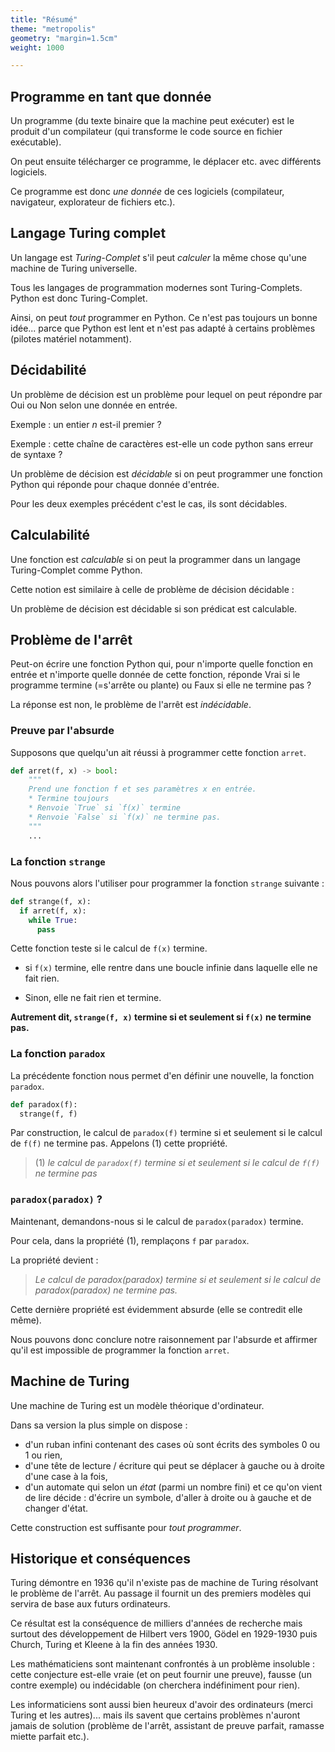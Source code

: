 ```yaml
---
title: "Résumé"
theme: "metropolis"
geometry: "margin=1.5cm"
weight: 1000

---
```


## Programme en tant que donnée 

Un programme (du texte binaire que la machine peut exécuter) est le produit d'un compilateur (qui transforme le code source en fichier exécutable).

On peut ensuite télécharger ce programme, le déplacer etc. avec différents logiciels.

Ce programme est donc _une donnée_ de ces logiciels (compilateur, navigateur, explorateur de fichiers etc.). 

## Langage Turing complet

Un langage est _Turing-Complet_ s'il peut _calculer_ la même chose qu'une machine de Turing universelle.

Tous les langages de programmation modernes sont Turing-Complets. Python est donc Turing-Complet.

Ainsi, on peut _tout_ programmer en Python. Ce n'est pas toujours un bonne idée... parce que Python est lent et n'est pas adapté à certains problèmes (pilotes matériel notamment).

## Décidabilité

Un problème de décision est un problème pour lequel on peut répondre par Oui ou Non selon une donnée en entrée.

Exemple : un entier $n$ est-il premier ?

Exemple : cette chaîne de caractères est-elle un code python sans erreur de syntaxe ?

Un problème de décision est _décidable_ si on peut programmer une fonction Python qui réponde pour chaque donnée d'entrée.

Pour les deux exemples précédent c'est le cas, ils sont décidables.

## Calculabilité

Une fonction est _calculable_ si on peut la programmer dans un langage Turing-Complet comme Python.

Cette notion est similaire à celle de problème de décision décidable :

Un problème de décision est décidable si son prédicat est calculable.

## Problème de l'arrêt

Peut-on écrire une fonction Python qui, pour n'importe quelle fonction en entrée et n'importe quelle donnée de cette fonction, réponde Vrai si le programme termine (=s'arrête ou plante) ou Faux si elle ne termine pas ?

La réponse est non, le problème de l'arrêt est _indécidable_.


### Preuve par l'absurde

Supposons que quelqu'un ait réussi à programmer cette fonction `arret`.

```python
def arret(f, x) -> bool:
    """
    Prend une fonction f et ses paramètres x en entrée.
    * Termine toujours
    * Renvoie `True` si `f(x)` termine
    * Renvoie `False` si `f(x)` ne termine pas.
    """
    ...
```

### La fonction `strange`

Nous pouvons alors l'utiliser pour programmer la fonction `strange` suivante :

```python
def strange(f, x):
  if arret(f, x):
    while True:
      pass
```

Cette fonction teste si le calcul de `f(x)` termine.

- si `f(x)` termine, elle rentre dans une boucle infinie dans laquelle elle ne fait rien.

- Sinon, elle ne fait rien et termine.

**Autrement dit, `strange(f, x)` termine si et seulement si `f(x)` ne termine pas.**

### La fonction `paradox`

La précédente fonction nous permet d'en définir une nouvelle, la fonction `paradox`.

```python
def paradox(f):
  strange(f, f)
```

Par construction, le calcul de `paradox(f)` termine si et seulement si le calcul de `f(f)` ne termine pas. Appelons (1) cette propriété.

> (1) _le calcul de `paradox(f)` termine si et seulement si le calcul de `f(f)` ne termine pas_

### `paradox(paradox)` ?

Maintenant, demandons-nous si le calcul de `paradox(paradox)` termine.

Pour cela, dans la propriété (1), remplaçons `f` par `paradox`.

La propriété devient :

> _Le calcul de paradox(paradox) termine si et seulement si le calcul de paradox(paradox) ne termine pas._

Cette dernière propriété est évidemment absurde (elle se contredit elle même).

Nous pouvons donc conclure notre raisonnement par l'absurde et affirmer qu'il est impossible de programmer la fonction `arret`.

## Machine de Turing

Une machine de Turing est un modèle théorique d'ordinateur.

Dans sa version la plus simple on dispose :

- d'un ruban infini contenant des cases où sont écrits des symboles 0 ou 1 ou rien,
- d'une tête de lecture / écriture qui peut se déplacer à gauche ou à droite d'une case à la fois,
- d'un automate qui selon un _état_ (parmi un nombre fini) et ce qu'on vient de lire décide : d'écrire un symbole, d'aller à droite ou à gauche et de changer d'état.

Cette construction est suffisante pour _tout programmer_.


## Historique et conséquences 

Turing démontre en 1936 qu'il n'existe pas de machine de Turing résolvant le problème de l'arrêt. Au passage il fournit un des premiers modèles qui servira de base aux futurs ordinateurs.

Ce résultat est la conséquence de milliers d'années de recherche mais surtout des développement de Hilbert vers 1900, Gödel en 1929-1930 puis Church, Turing et Kleene à la fin des années 1930.

Les mathématiciens sont maintenant confrontés à un problème insoluble : cette conjecture est-elle vraie (et on peut fournir une preuve), fausse (un contre exemple) ou indécidable (on cherchera indéfiniment pour rien).

Les informaticiens sont aussi bien heureux d'avoir des ordinateurs (merci Turing et les autres)... mais ils savent que certains problèmes n'auront jamais de solution (problème de l'arrêt, assistant de preuve parfait, ramasse miette parfait etc.).
